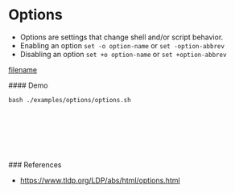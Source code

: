 # Options

- Options are settings that change shell and/or script behavior.
- Enabling an option `set -o option-name` or `set -option-abbrev`
- Disabling an option `set +o option-name` or `set +option-abbrev`


[filename](../../examples/options/option_examples.sh ':include :type=code bash')

#### Demo
```
bash ./examples/options/options.sh
```

<br><br><br><br><br>

### References
- https://www.tldp.org/LDP/abs/html/options.html